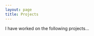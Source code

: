 ```yaml
---
layout: page
title: Projects
---
```


I have worked on the following projects...

<!-- ## Restaurant Digital Menu
During the Pandemic, a lot of my neighboring restaurants were having issues. Because of this we designed and built an online restaurant menu

![Image](https://anthonyl.s3.amazonaws.com/DigitalMenu-Demo.png) -->